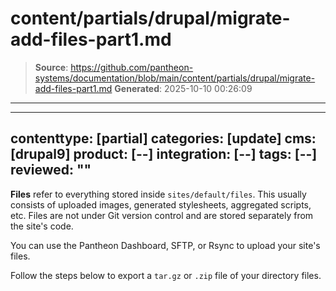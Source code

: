 # content/partials/drupal/migrate-add-files-part1.md

> **Source**: https://github.com/pantheon-systems/documentation/blob/main/content/partials/drupal/migrate-add-files-part1.md
> **Generated**: 2025-10-10 00:26:09

---

---
contenttype: [partial]
categories: [update]
cms: [drupal9]
product: [--]
integration: [--]
tags: [--]
reviewed: ""
---

**Files** refer to everything stored inside `sites/default/files`. This usually consists of uploaded images, generated stylesheets, aggregated scripts, etc. Files are not under Git version control and are stored separately from the site's code.

You can use the Pantheon Dashboard, SFTP, or Rsync to upload your site's files.

Follow the steps below to export a `tar.gz` or `.zip` file of your directory files.
